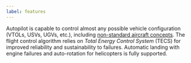 ```yaml
---
label: features
---
```


Autopilot is capable to control almost any possible vehicle configuration (VTOLs, USVs, UGVs, etc.), including [non-standard aircraft concepts](https://youtu.be/eBxWUZUXCKQ). The flight control algorithm relies on *Total Energy Control System* (TECS) for improved reliability and sustainability to failures. Automatic landing with engine failures and auto-rotation for helicopters is fully supported.
